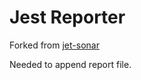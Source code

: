 # Jest Reporter

Forked from [jet-sonar](https://github.com/sh33dafi/jest-sonar)

Needed to append report file.
